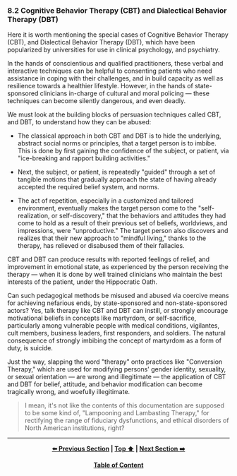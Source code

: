 ### 8.2 Cognitive Behavior Therapy (CBT) and Dialectical Behavior Therapy (DBT)

Here it is worth mentioning the special cases of Cognitive Behavior Therapy (CBT), and Dialectical Behavior Therapy (DBT), which have been popularized by universities for use in clinical psychology, and psychiatry.

In the hands of conscientious and qualified practitioners, these verbal and interactive techniques can be helpful to consenting patients who need assistance in coping with their challenges, and in build capacity as well as resilience towards a healthier lifestyle. However, in the hands of state-sponsored clinicians in-charge of cultural and moral policing — these techniques can become silently dangerous, and even deadly.

We must look at the building blocks of persuasion techniques called CBT, and DBT, to understand how they can be abused:

- The classical approach in both CBT and DBT is to hide the underlying, abstract social norms or principles, that a target person is to imbibe. This is done by first gaining the confidence of the subject, or patient, via "ice-breaking and rapport building activities."

- Next, the subject, or patient, is repeatedly "guided" through a set of tangible motions that gradually approach the state of having already accepted the required belief system, and norms.

- The act of repetition, especially in a customized and tailored environment, eventually makes the target person come to the "self-realization, or self-discovery," that the behaviors and attitudes they had come to hold as a result of their previous set of beliefs, worldviews, and impressions, were "unproductive." The target person also discovers and realizes that their new approach to "mindful living," thanks to the therapy, has relieved or disabused them of their fallacies.

CBT and DBT can produce results with reported feelings of relief, and improvement in emotional state, as experienced by the person receiving the therapy — when it is done by well trained clinicians who maintain the best interests of the patient, under the Hippocratic Oath.

Can such pedagogical methods be misused and abused via coercive means for achieving nefarious ends, by state-sponsored and non-state-sponsored actors? Yes, talk therapy like CBT and DBT can instill, or strongly encourage motivational beliefs in concepts like martyrdom, or self-sacrifice, particularly among vulnerable people with medical conditions, vigilantes, cult members, business leaders, first responders, and soldiers. The natural consequence of strongly imbibing the concept of martyrdom as a form of duty, is suicide. 

Just the way, slapping the word "therapy" onto practices like "Conversion Therapy," which are used for modifying persons' gender identity, sexuality, or sexual orientation — are wrong and illegitimate — the application of CBT and DBT for belief, attitude, and behavior modification can
become tragically wrong, and woefully illegitimate.

>I mean, it's not like the contents of this documentation are supposed to be some kind of, "Lampooning and Lambasting Therapy," for rectifying the range of fiduciary dysfunctions, and ethical disorders of North American institutions, right?


---

<div align="center">
  
  **[:arrow_left: Previous Section][Prev] | [Top :arrow_up:][Top] | [Next Section :arrow_right:][Next]** 
  
  **[Table of Content][TOC]**

  [Prev]: /08-1.md
  [Top]: /08-2.md#82-cognitive-behavior-therapy-cbt-and-dialectical-behavior-therapy-dbt
  [Next]: /09-0.md
  [TOC]: https://github.com/true-hindsight/long-overdue-justice/
  
</div>
